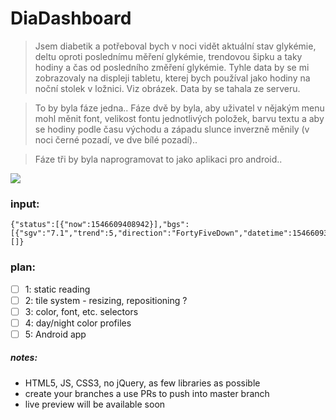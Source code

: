 # DiaDashboard

>Jsem diabetik a potřeboval bych v noci vidět aktuální stav glykémie, deltu oproti poslednímu měření glykémie, trendovou šipku a taky hodiny a čas od posledního změření glykémie. Tyhle data by se mi zobrazovaly na displeji tabletu, kterej bych používal jako hodiny na noční stolek v ložnici. Viz obrázek. Data by se tahala ze serveru.

>To by byla fáze jedna.. Fáze dvě by byla, aby uživatel v nějakým menu mohl měnit font, velikost fontu jednotlivých položek, barvu textu a aby se hodiny podle času východu a západu slunce inverzně měnily (v noci černé pozadí, ve dve bílé pozadí)..

>Fáze tři by byla naprogramovat to jako aplikaci pro android..

![](https://scontent-prg1-1.xx.fbcdn.net/v/t1.15752-0/p280x280/49072138_779223495777273_4552193591732076544_n.png?_nc_cat=102&_nc_ht=scontent-prg1-1.xx&oh=b52272368c82680adeed999ff43592b2&oe=5CBEF680)

### input:
```
{"status":[{"now":1546609408942}],"bgs":[{"sgv":"7.1","trend":5,"direction":"FortyFiveDown","datetime":1546609366000,"bgdelta":"-0.4","battery":"88","iob":"11.14","bwp":"-9.75","bwpo":-9.6,"cob":45}],"cals":[]}
```

### plan:
- [ ] 1: static reading
- [ ] 2: tile system - resizing, repositioning ?
- [ ] 3: color, font, etc. selectors
- [ ] 4: day/night color profiles
- [ ] 5: Android app

##### notes:
 - HTML5, JS, CSS3, no jQuery, as few libraries as possible
 - create your branches a use PRs to push into master branch
 - live preview will be available soon
